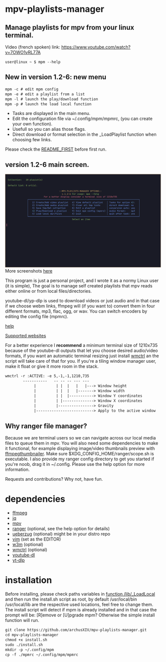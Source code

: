 # mpv-playlists-manager
## Manage playlists for mpv from your linux terminal.
Video (french spoken) link: https://www.youtube.com/watch?v=7OWO1vRL77A
```
user@linux ~ $ mpm --help
```
## New in version 1.2-6: new menu
```
mpm -c # edit mpm config
mpm -e # edit a playlist from a list
mpm -l # launch the play/download function
mpm -p # launch the load local function
```
- Tasks are displayed in the main menu.
- Edit the configuration file via ~/.config/mpm/mpmrc,
 (you can create your own function).
- Usefull so you can alias those flags.
- Direct download or format selection in the _LoadPlaylist function when choosing few links.

Please check the [README_FIRST](https://github.com/archusXIV/mpv-playlists-manager/blob/main/README_FIRST) before first run.
## version 1.2-6 main screen.
![screenshot](https://github.com/archusXIV/mpv-playlists-manager/blob/main/mpm_screenshots/mpm_v1.2-6.png)
More screenshots [here](https://github.com/archusXIV/mpv-playlists-manager/tree/main/mpm_screenshots)

This program is just a personal project, and I wrote it as a normy Linux user (it is simple),
The goal is to manage self created playlists that mpv reads either online or from local files/directories.

youtube-dl/yp-dlp is used to download videos or just audio and in that case if
we choose webm links, ffmpeg will (if you want to) convert them in four different formats,
mp3, flac, ogg, or wav. You can switch encoders by editing the config file (mpmrc).

[help](https://github.com/archusXIV/mpv-playlists-manager/blob/main/help)

[Supported websites](https://github.com/ytdl-org/youtube-dl/blob/master/docs/supportedsites.md)

For a better experience I **recommend** a minimum terminal size of 1210x735 because of the youtube-dl
outputs that let you choose desired audio/video formats, if you want an automatic terminal
resizing just install [wmctrl](http://tripie.sweb.cz/utils/wmctrl/) an the script will take care of
that for you.
If you're a tiling window manager user, make it float or give it more room in the stack.
```
wmctrl -r :ACTIVE: -e 5,-1,-1,1210,735
        -----------   -- -- -- --- ---
             |         | |  |   |   |---> Window height
             |         | |  |   |-------> Window width             
             |         | |  |-----------> Window Y coordinates
             |         | |--------------> Window X coordinates
             |         |----------------> Gravity
             |--------------------------> Apply to the active window
```
## Why ranger file manager?
Because we are terminal users so we can navigate across our local media files to queue them in mpv.
You will also need some dependencies to make it functional, for example displaying image/video thumbnails preview
with [ffmpegthumbnailer](https://github.com/dirkvdb/ffmpegthumbnailer). Make sure $XDG_CONFIG_HOME/ranger/scope.sh is executable.
I also provide my ranger config directory to get you started if you're noob, drag it in ~/.config. Please use the help option for more information.

Requests and contributions? Why not, have fun.

# dependencies
- [ffmpeg](https://ffmpeg.org/)
- [jq](https://stedolan.github.io/jq/)
- [mpv](https://mpv.io/)
- [ranger](https://github.com/ranger/ranger) (optional, see the help  option for details)
- [ueberzug](https://github.com/seebye/ueberzug) (optional) might be in your distro repo
- [vim](https://www.vim.org/) (set as the EDITOR)
- [w3m](https://w3m.sourceforge.net/) (optional)
- [wmctrl](https://www.freedesktop.org/wiki/Software/wmctrl/) (optional)
- [youtube-dl](https://youtube-dl.org/)
- [yt-dlp](https://github.com/yt-dlp/yt-dlp)

# installation
Before installing, please check paths variables in [function /lib/_LoadLocal](/lib/_LoadLocal)
and then run the install.sh script as root, by default /usr/local/bin /usr/local/lib are the
respective used locations, feel free to change them.
The install script will detect if mpm is already installed and in that case the prompt will be: [R]emove or [U]pgrade mpm? 
Otherwise the simple install function will run.
```
git clone https://github.com/archusXIV/mpv-playlists-manager.git
cd mpv-playlists-manager
chmod +x install.sh
sudo ./install.sh
mkdir -p ~/.config/mpm
cp -f ./mpmrc ~/.config/mpm/mpmrc
```
